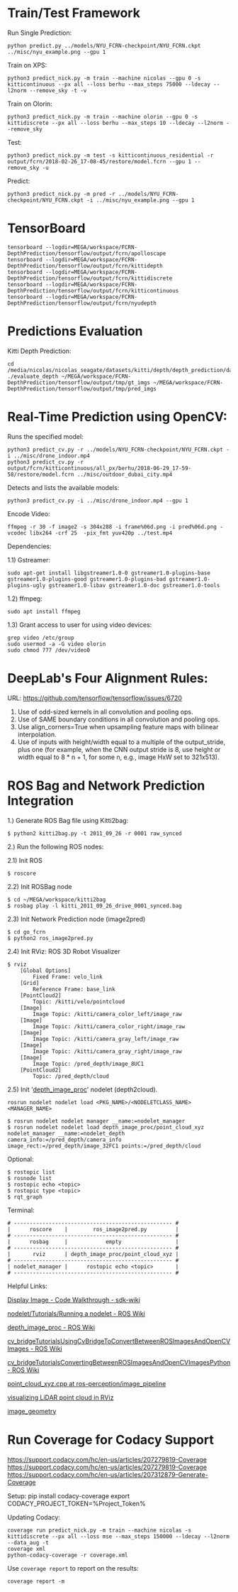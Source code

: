 # Train/Test Framework 
Run Single Prediction: 

    python predict.py ../models/NYU_FCRN-checkpoint/NYU_FCRN.ckpt ../misc/nyu_example.png --gpu 1

Train on XPS:
    
    python3 predict_nick.py -m train --machine nicolas --gpu 0 -s kitticontinuous --px all --loss berhu --max_steps 75000 --ldecay --l2norm --remove_sky -t -v

Train on Olorin:
    
    python3 predict_nick.py -m train --machine olorin --gpu 0 -s kittidiscrete --px all --loss berhu --max_steps 10 --ldecay --l2norm --remove_sky 
    
Test:

    python3 predict_nick.py -m test -s kitticontinuous_residential -r output/fcrn/2018-02-26_17-08-45/restore/model.fcrn --gpu 1 --remove_sky -u

Predict:

    python3 predict_nick.py -m pred -r ../models/NYU_FCRN-checkpoint/NYU_FCRN.ckpt -i ../misc/nyu_example.png --gpu 1

# TensorBoard

    tensorboard --logdir=MEGA/workspace/FCRN-DepthPrediction/tensorflow/output/fcrn/apolloscape
    tensorboard --logdir=MEGA/workspace/FCRN-DepthPrediction/tensorflow/output/fcrn/kittidepth
    tensorboard --logdir=MEGA/workspace/FCRN-DepthPrediction/tensorflow/output/fcrn/kittidiscrete
    tensorboard --logdir=MEGA/workspace/FCRN-DepthPrediction/tensorflow/output/fcrn/kitticontinuous
    tensorboard --logdir=MEGA/workspace/FCRN-DepthPrediction/tensorflow/output/fcrn/nyudepth

# Predictions Evaluation

Kitti Depth Prediction:

    cd /media/nicolas/nicolas_seagate/datasets/kitti/depth/depth_prediction/data/devkit/cpp
    ./evaluate_depth ~/MEGA/workspace/FCRN-DepthPrediction/tensorflow/output/tmp/gt_imgs ~/MEGA/workspace/FCRN-DepthPrediction/tensorflow/output/tmp/pred_imgs

# Real-Time Prediction using OpenCV:

Runs the specified model:

    python3 predict_cv.py -r ../models/NYU_FCRN-checkpoint/NYU_FCRN.ckpt -i ../misc/drone_indoor.mp4
    python3 predict_cv.py -r output/fcrn/kitticontinuous/all_px/berhu/2018-06-29_17-59-58/restore/model.fcrn ../misc/outdoor_dubai_city.mp4


Detects and lists the available models:

    python3 predict_cv.py -i ../misc/drone_indoor.mp4 --gpu 1

Encode Video:

    ffmpeg -r 30 -f image2 -s 304x288 -i frame%06d.png -i pred%06d.png -vcodec libx264 -crf 25  -pix_fmt yuv420p ../test.mp4

Dependencies:

1.1) Gstreamer:

    sudo apt-get install libgstreamer1.0-0 gstreamer1.0-plugins-base gstreamer1.0-plugins-good gstreamer1.0-plugins-bad gstreamer1.0-plugins-ugly gstreamer1.0-libav gstreamer1.0-doc gstreamer1.0-tools

1.2) ffmpeg:

    sudo apt install ffmpeg

1.3) Grant access to user for using video devices:

    grep video /etc/group
    sudo usermod -a -G video olorin
    sudo chmod 777 /dev/video0
    
# DeepLab's Four Alignment Rules:
URL: https://github.com/tensorflow/tensorflow/issues/6720

1) Use of odd-sized kernels in all convolution and pooling ops.
2) Use of SAME boundary conditions in all convolution and pooling ops.
3) Use align_corners=True when upsampling feature maps with bilinear interpolation.
4) Use of inputs with height/width equal to a multiple of the output_stride, plus one (for example, when the CNN output stride is 8, use height or width equal to 8 * n + 1, for some n, e.g., image HxW set to 321x513).

# ROS Bag and Network Prediction Integration

1.) Generate ROS Bag file using Kitti2bag:

    $ python2 kitti2bag.py -t 2011_09_26 -r 0001 raw_synced

2.) Run the following ROS nodes:
    
2.1) Init ROS
    
    $ roscore

2.2) Init ROSBag node

    $ cd ~/MEGA/workspace/kitti2bag
    $ rosbag play -l kitti_2011_09_26_drive_0001_synced.bag
    
2.3) Init Network Prediction node (image2pred)
  
    $ cd go_fcrn
    $ python2 ros_image2pred.py
    
2.4) Init RViz: ROS 3D Robot Visualizer
    
    $ rviz
        [Global Options]
            Fixed Frame: velo_link
        [Grid]
            Reference Frame: base_link
        [PointCloud2]
            Topic: /kitti/velo/pointcloud
        [Image]
            Image Topic: /kitti/camera_color_left/image_raw
        [Image]
            Image Topic: /kitti/camera_color_right/image_raw
        [Image]
            Image Topic: /kitti/camera_gray_left/image_raw
        [Image]
            Image Topic: /kitti/camera_gray_right/image_raw
        [Image]
            Image Topic: /pred_depth/image_8UC1
        [PointCloud2]
            Topic: /pred_depth/cloud

2.5) Init '[depth_image_proc](http://wiki.ros.org/depth_image_proc#depth_image_proc.2BAC8-point_cloud_xyz)' nodelet (depth2cloud).

    rosrun nodelet nodelet load <PKG_NAME>/<NODELETCLASS_NAME> <MANAGER_NAME>

    $ rosrun nodelet nodelet manager __name:=nodelet_manager
    $ rosrun nodelet nodelet load depth_image_proc/point_cloud_xyz nodelet_manager __name:=nodelet_depth camera_info:=/pred_depth/camera_info image_rect:=/pred_depth/image_32FC1 points:=/pred_depth/cloud

Optional:     
    
    $ rostopic list
    $ rosnode list
    $ rostopic echo <topic>
    $ rostopic type <topic>
    $ rqt_graph

Terminal:
    
    # -------------------------------------------------- #
    |      roscore    |        ros_image2pred.py         |
    # -------------------------------------------------- #
    |      rosbag     |            empty                 |
    # -------------------------------------------------- #
    |       rviz      | depth_image_proc/point_cloud_xyz |
    # -------------------------------------------------- #
    | nodelet_manager |      rostopic echo <topic>       |
    # -------------------------------------------------- #
    
Helpful Links:

[Display Image - Code Walkthrough - sdk-wiki](http://sdk.rethinkrobotics.com/wiki/Display_Image_-_Code_Walkthrough)

[nodelet/Tutorials/Running a nodelet - ROS Wiki](http://wiki.ros.org/nodelet/Tutorials/Running%20a%20nodelet)

[depth_image_proc - ROS Wiki](http://wiki.ros.org/depth_image_proc#depth_image_proc.2BAC8-point_cloud_xyzrgb)

[cv_bridgeTutorialsUsingCvBridgeToConvertBetweenROSImagesAndOpenCVImages - ROS Wiki](http://wiki.ros.org/cv_bridge/Tutorials/UsingCvBridgeToConvertBetweenROSImagesAndOpenCVImages)

[cv_bridgeTutorialsConvertingBetweenROSImagesAndOpenCVImagesPython - ROS Wiki](http://wiki.ros.org/cv_bridge/Tutorials/ConvertingBetweenROSImagesAndOpenCVImagesPython)

[point_cloud_xyz.cpp at ros-perception/image_pipeline](https://github.com/ros-perception/image_pipeline/blob/indigo/depth_image_proc/src/nodelets/point_cloud_xyz.cpp)

[visualizing LiDAR point cloud in RViz](https://www.youtube.com/watch?v=e0r4uKK1zkk&t=0s&list=FLF_zvh-uhZH4D8PMzipB8wA&index=2)

[image_geometry](http://docs.ros.org/api/image_geometry/html/python/)

# Run Coverage for Codacy Support 

https://support.codacy.com/hc/en-us/articles/207279819-Coverage
https://support.codacy.com/hc/en-us/articles/207279819-Coverage
https://support.codacy.com/hc/en-us/articles/207312879-Generate-Coverage

Setup:
    pip install codacy-coverage
    export CODACY_PROJECT_TOKEN=%Project_Token%

Updating Codacy:

    coverage run predict_nick.py -m train --machine nicolas -s kittidiscrete --px all --loss mse --max_steps 150000 --ldecay --l2norm --data_aug -t
    coverage xml
    python-codacy-coverage -r coverage.xml

Use `coverage report` to report on the results:
    
    coverage report -m